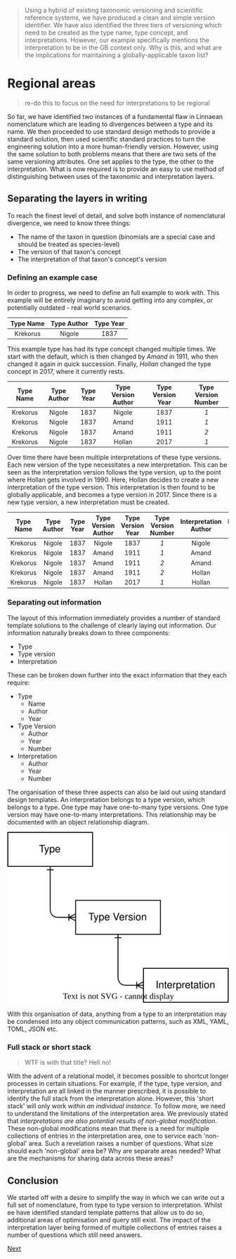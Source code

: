 > Using a hybrid of existing taxonomic versioning and scientific reference systems, we have produced a clean and simple version identifier. We have also identified the three tiers of versioning which need to be created as the type name, type concept, and interpretations. However, our example specifically mentions the interpretation to be in the GB context only. Why is this, and what are the implications for maintaining a globally-applicable taxon list?

# Regional areas

> re-do this to focus on the need for interpretations to be regional

So far, we have identified two instances of a fundamental flaw in Linnaean nomenclature which are leading to divergences between a type and its name. We then proceeded to use standard design methods to provide a standard solution, then used scientific standard practices to turn the engineering solution into a more human-friendly version. However, using the same solution to both problems means that there are two sets of the same versioning attributes. One set applies to the type, the other to the interpretation. What is now required is to provide an easy to use method of distinguishing between uses of the taxonomic and interpretation layers.

## Separating the layers in writing
To reach the finest level of detail, and solve both instance of nomenclatural divergence, we need to know three things:
- The name of the taxon in question (binomials are a special case and should be treated as species-level)
- The version of that taxon's concept
- The interpretation of that taxon's concept's version

### Defining an example case
In order to progress, we need to define an full example to work with. This example will be entirely imaginary to avoid getting into any complex, or potentially outdated - real world scenarios.

|Type Name|Type Author|Type Year|
|:-:|:-:|:-:|
|Krekorus|Nigole|1837|

This example type has had its type concept changed multiple times. We start with the default, which is then changed by *Amand* in 1911, who then changed it again in quick succession. Finally, *Hollan* changed the type concept in 2017, where it currently rests.

|Type Name|Type Author|Type Year|Type Version Author|Type Version Year|Type Version Number|
|:-:|:-:|:-:|:-:|:-:|:-:|
|Krekorus|Nigole|1837|Nigole|1837|*1*|
|Krekorus|Nigole|1837|Amand|1911|*1*|
|Krekorus|Nigole|1837|Amand|1911|*2*|
|Krekorus|Nigole|1837|Hollan|2017|*1*|

Over time there have been multiple interpretations of these type versions. Each new version of the type necessitates a new interpretation. This can be seen as the interpretation version follows the type version, up to the point where Hollan gets involved in 1990. Here, Hollan decides to create a new interpretation of the type version. This interpretation is then found to be globally applicable, and becomes a type version in 2017. Since there is a new type version, a new interpretation must be created.

|Type Name|Type Author|Type Year|Type Version Author|Type Version Year|Type Version Number|Interpretation Author|Interpretation Year|Interpretation Number|
|:-:|:-:|:-:|:-:|:-:|:-:|:-:|:-:|:-:|
|Krekorus|Nigole|1837|Nigole|1837|*1*|Nigole|1837|*1*|
|Krekorus|Nigole|1837|Amand|1911|*1*|Amand|1911|*1*|
|Krekorus|Nigole|1837|Amand|1911|*2*|Amand|1911|*2*|
|Krekorus|Nigole|1837|Amand|1911|*2*|Hollan|1990|*1*|
|Krekorus|Nigole|1837|Hollan|2017|*1*|Hollan|2017|*1*|

### Separating out information
The layout of this information immediately provides a number of standard template solutions to the challenge of clearly laying out information. Our information naturally breaks down to three components:
- Type
- Type version
- Interpretation

These can be broken down further into the exact information that they each require:

- Type
    - Name
    - Author
    - Year
- Type Version
    - Author
    - Year
    - Number
- Interpretation
    - Author
    - Year
    - Number

The organisation of these three aspects can also be laid out using standard design templates. An interpretation belongs to a type version, which belongs to a type. One type may have one-to-many type versions. One type version may have one-to-many interpretations. This relationship may be documented with an object relationship diagram.

![](./image/ord.drawio.svg)

With this organisation of data, anything from a type to an interpretation may be condensed into any object communication patterns, such as XML, YAML, TOML, JSON etc.

### Full stack or short stack
> WTF is with that title? Hell no!

With the advent of a relational model, it becomes possible to shortcut longer processes in certain situations. For example, if the type, type version, and interpretation are all linked in the manner prescribed, it is possible to identify the full stack from the interpretation alone. However, this 'short stack' will only work *within an individual instance*. To follow more, we need to understand the limitations of the interpretation area. We previously stated that *interpretations are also potential results of non-global modification*. These non-global modifications mean that there is a need for multiple collections of entries in the interpretation area, one to service each 'non-global' area. Such a revelation raises a number of questions. What size should each 'non-global' area be? Why are separate areas needed? What are the mechanisms for sharing data across these areas?

## Conclusion
We started off with a desire to simplify the way in which we can write out a full set of nomenclature, from type to type version to interpretation. Whilst ee have identified standard template patterns that allow us to do so, additional areas of optimisation and query still exist. The impact of the interpretation layer being formed of multiple collections of entries raises a number of questions which still need answers.

[Next](./separation-of-concerns.md)